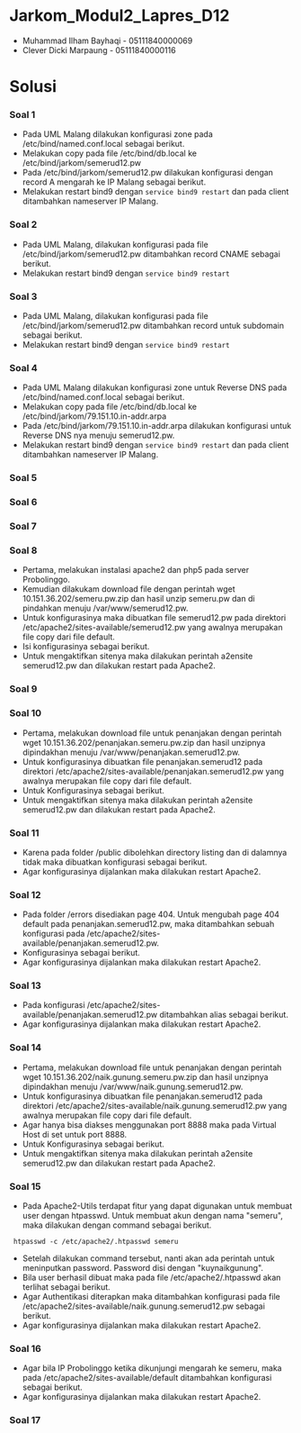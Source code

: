 # Jarkom_Modul2_Lapres_D12
- Muhammad Ilham Bayhaqi - 05111840000069
- Clever Dicki Marpaung - 05111840000116

# Solusi

### Soal 1
- Pada UML Malang dilakukan konfigurasi zone pada /etc/bind/named.conf.local sebagai berikut.
<img src=""></img>
- Melakukan copy pada file /etc/bind/db.local ke /etc/bind/jarkom/semerud12.pw
- Pada /etc/bind/jarkom/semerud12.pw dilakukan konfigurasi dengan record A mengarah ke IP Malang sebagai berikut.
<img src=""></img>
- Melakukan restart bind9 dengan ```service bind9 restart``` dan pada client ditambahkan nameserver IP Malang.
<img src=""></img>

### Soal 2
- Pada UML Malang, dilakukan konfigurasi pada file /etc/bind/jarkom/semerud12.pw ditambahkan record CNAME sebagai berikut.
<img src=""></img>
- Melakukan restart bind9 dengan  ```service bind9 restart```
<img src=""></img>

### Soal 3
- Pada UML Malang, dilakukan konfigurasi pada file /etc/bind/jarkom/semerud12.pw ditambahkan record untuk subdomain sebagai berikut.
<img src=""></img>
- Melakukan restart bind9 dengan  ```service bind9 restart```
<img src=""></img>

### Soal 4
- Pada UML Malang dilakukan konfigurasi zone untuk Reverse DNS pada /etc/bind/named.conf.local sebagai berikut.
<img src=""></img>
- Melakukan copy pada file /etc/bind/db.local ke /etc/bind/jarkom/79.151.10.in-addr.arpa
- Pada /etc/bind/jarkom/79.151.10.in-addr.arpa dilakukan konfigurasi untuk Reverse DNS nya menuju semerud12.pw.
<img src=""></img>
- Melakukan restart bind9 dengan ```service bind9 restart``` dan pada client ditambahkan nameserver IP Malang.
<img src=""></img>

### Soal 5
### Soal 6
### Soal 7
### Soal 8
- Pertama, melakukan instalasi apache2 dan php5 pada server Probolinggo.
- Kemudian dilakukam download file dengan perintah wget 10.151.36.202/semeru.pw.zip dan hasil unzip semeru.pw dan di pindahkan menuju /var/www/semerud12.pw. 
- Untuk konfigurasinya maka dibuatkan file semerud12.pw pada direktori /etc/apache2/sites-available/semerud12.pw yang awalnya merupakan file copy dari file default.
- Isi konfigurasinya sebagai berikut.
<img src=""></img>
- Untuk mengaktifkan sitenya maka dilakukan perintah a2ensite semerud12.pw dan dilakukan restart pada Apache2.
<img src=""></img>

### Soal 9
### Soal 10
- Pertama, melakukan download file untuk penanjakan dengan perintah wget 10.151.36.202/penanjakan.semeru.pw.zip dan hasil unzipnya dipindakhan menuju /var/www/penanjakan.semerud12.pw.
- Untuk konfigurasinya dibuatkan file penanjakan.semerud12 pada direktori /etc/apache2/sites-available/penanjakan.semerud12.pw yang awalnya merupakan file copy dari file default.
- Untuk Konfigurasinya sebagai berikut.
<img src=""></img>
- Untuk mengaktifkan sitenya maka dilakukan perintah a2ensite semerud12.pw dan dilakukan restart pada Apache2.
<img src=""></img>

### Soal 11
- Karena pada folder /public dibolehkan directory listing  dan di dalamnya tidak maka dibuatkan konfigurasi sebagai berikut.
<img src=""></img>
- Agar konfigurasinya dijalankan maka dilakukan restart Apache2.
<img src=""></img>

### Soal 12
- Pada folder /errors disediakan page 404. Untuk mengubah page 404 default pada penanjakan.semerud12.pw, maka ditambahkan sebuah konfigurasi pada /etc/apache2/sites-available/penanjakan.semerud12.pw.
- Konfigurasinya sebagai berikut.
<img src=""></img>
- Agar konfigurasinya dijalankan maka dilakukan restart Apache2.
<img src=""></img>

### Soal 13
- Pada konfigurasi /etc/apache2/sites-available/penanjakan.semerud12.pw ditambahkan alias sebagai berikut.
<img src=""></img>
- Agar konfigurasinya dijalankan maka dilakukan restart Apache2.
<img src=""></img>

### Soal 14
- Pertama, melakukan download file untuk penanjakan dengan perintah wget 10.151.36.202/naik.gunung.semeru.pw.zip dan hasil unzipnya dipindakhan menuju /var/www/naik.gunung.semerud12.pw.
- Untuk konfigurasinya dibuatkan file penanjakan.semerud12 pada direktori /etc/apache2/sites-available/naik.gunung.semerud12.pw yang awalnya merupakan file copy dari file default.
- Agar hanya bisa diakses menggunakan port 8888 maka pada Virtual Host di set untuk port 8888.
- Untuk Konfigurasinya sebagai berikut.
<img src=""></img>
- Untuk mengaktifkan sitenya maka dilakukan perintah a2ensite semerud12.pw dan dilakukan restart pada Apache2.
<img src=""></img>

### Soal 15
- Pada Apache2-Utils terdapat fitur yang dapat digunakan untuk membuat user dengan htpasswd. Untuk membuat akun dengan nama "semeru", maka dilakukan dengan command sebagai berikut.
```
 htpasswd -c /etc/apache2/.htpasswd semeru
```
- Setelah dilakukan command tersebut, nanti akan ada perintah untuk meninputkan password. Password disi dengan "kuynaikgunung".
- Bila user berhasil dibuat maka pada file /etc/apache2/.htpasswd akan terlihat sebagai berikut.
<img src=""></img>
- Agar Authentikasi diterapkan maka ditambahkan konfigurasi pada file /etc/apache2/sites-available/naik.gunung.semerud12.pw sebagai berikut.
<img src=""></img>
- Agar konfigurasinya dijalankan maka dilakukan restart Apache2.
<img src=""></img>

### Soal 16
- Agar bila IP Probolinggo ketika dikunjungi mengarah ke semeru, maka pada /etc/apache2/sites-available/default ditambahkan konfigurasi sebagai berikut.
<img src=""></img>
- Agar konfigurasinya dijalankan maka dilakukan restart Apache2.
<img src=""></img>

### Soal 17




